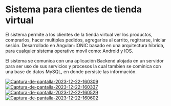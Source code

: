 # Sistema para clientes de tienda virtual  

El sistema permite a los clientes de la tienda virtual ver los productos, comprarlos, hacer multiples pedidos, agregarlos al carrito, regitrarse, iniciar sesión. 
Desarrollado en Angular+IONIC basado en una arquitectura hibrida, para cualquier sistema operativo movil como: Android y IOS.

El sistema se comunica con una aplicación Backend alojada en un servidor para ser uso de sus servicios y procesos la cual tambien se cominica con una base de datos MySQL,
en donde persiste las información.

<a href="https://postimg.cc/pynSdTKy" target="_blank"><img src="https://i.postimg.cc/pynSdTKy/Captura-de-pantalla-2023-12-22-160309.png" alt="Captura-de-pantalla-2023-12-22-160309"/></a> <a href="https://postimg.cc/XpSzBbgL" target="_blank"><img src="https://i.postimg.cc/XpSzBbgL/Captura-de-pantalla-2023-12-22-160337.png" alt="Captura-de-pantalla-2023-12-22-160337"/></a> <a href="https://postimg.cc/zbHx3tb4" target="_blank"><img src="https://i.postimg.cc/zbHx3tb4/Captura-de-pantalla-2023-12-22-160529.png" alt="Captura-de-pantalla-2023-12-22-160529"/></a> <a href="https://postimg.cc/5QcnzB8y" target="_blank"><img src="https://i.postimg.cc/5QcnzB8y/Captura-de-pantalla-2023-12-22-160602.png" alt="Captura-de-pantalla-2023-12-22-160602"/></a><br/><br/>









